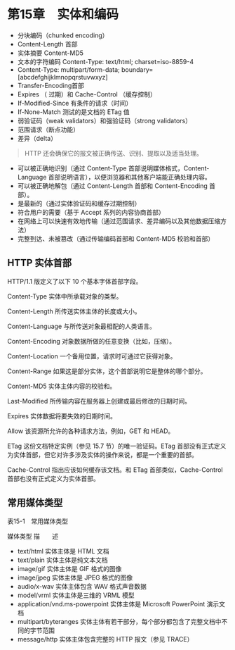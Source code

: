 # 第15章　实体和编码

- 分块编码（chunked encoding）
- Content-Length 首部
- 实体摘要 Content-MD5
- 文本的字符编码 Content-Type: text/html; charset=iso-8859-4
- Content-Type: multipart/form-data; boundary=[abcdefghijklmnopqrstuvwxyz]
- Transfer-Encoding首部
- Expires （ 过期）和 Cache-Control （缓存控制）
- If-Modified-Since 有条件的请求（时间）
- If-None-Match 测试的是文档的 ETag 值
- 弱验证码（weak validators）和强验证码（strong validators）
- 范围请求（断点功能）
- 差异（delta）

> HTTP 还会确保它的报文被正确传送、识别、提取以及适当处理。

- 可以被正确地识别（通过 Content-Type 首部说明媒体格式，Content-Language 首部说明语言），以便浏览器和其他客户端能正确处理内容。
- 可以被正确地解包（通过 Content-Length 首部和 Content-Encoding 首部）。
- 是最新的（通过实体验证码和缓存过期控制）
- 符合用户的需要（基于 Accept 系列的内容协商首部）
- 在网络上可以快速有效地传输（通过范围请求、差异编码以及其他数据压缩方法）
- 完整到达、未被篡改（通过传输编码首部和 Content-MD5 校验和首部）

## HTTP 实体首部

HTTP/1.1 版定义了以下 10 个基本字体首部字段。

Content-Type
实体中所承载对象的类型。

Content-Length
所传送实体主体的长度或大小。

Content-Language
与所传送对象最相配的人类语言。

Content-Encoding
对象数据所做的任意变换（比如，压缩）。

Content-Location
一个备用位置，请求时可通过它获得对象。

Content-Range
如果这是部分实体，这个首部说明它是整体的哪个部分。

Content-MD5
实体主体内容的校验和。

Last-Modified
所传输内容在服务器上创建或最后修改的日期时间。

Expires
实体数据将要失效的日期时间。

Allow
该资源所允许的各种请求方法，例如，GET 和 HEAD。

ETag 这份文档特定实例（参见 15.7 节）的唯一验证码。ETag 首部没有正式定义为实体首部，但它对许多涉及实体的操作来说，都是一个重要的首部。

Cache-Control
指出应该如何缓存该文档。和 ETag 首部类似，Cache-Control 首部也没有正式定义为实体首部。


## 常用媒体类型


表15-1　常用媒体类型

媒体类型	描　　述
- text/html	实体主体是 HTML 文档
- text/plain	实体主体是纯文本文档
- image/gif	实体主体是 GIF 格式的图像
- image/jpeg	实体主体是 JPEG 格式的图像
- audio/x-wav	实体主体包含 WAV 格式声音数据
- model/vrml	实体主体是三维的 VRML 模型
- application/vnd.ms-powerpoint	实体主体是 Microsoft PowerPoint 演示文档
- multipart/byteranges	实体主体有若干部分，每个部分都包含了完整文档中不同的字节范围
- message/http	实体主体包含完整的 HTTP 报文（参见 TRACE）